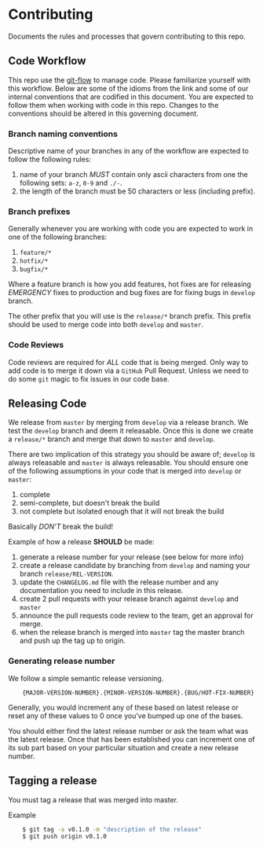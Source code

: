 # Contributing
Documents the rules and processes that govern contributing to this repo.


## Code Workflow
This repo use the [git-flow](https://danielkummer.github.io/git-flow-cheatsheet/)
to manage code. Please familiarize yourself with this workflow. Below are some
of the idioms from the link and some of our internal conventions that are 
codified in this document. You are expected to follow them when working with
code in this repo. Changes to the conventions should be altered in this
governing document.

### Branch naming conventions
Descriptive name of your branches in any of the workflow are expected to
follow the following rules:

1.  name of your branch *MUST* contain only ascii characters from one the
    following sets: `a-z`, `0-9` and `./-`.
2.  the length of the branch must be 50 characters or less (including
    prefix).

### Branch prefixes
Generally whenever you are working with code you are expected to 
work in one of the following branches:

1.  `feature/*`
2.  `hotfix/*`
3.  `bugfix/*`

Where a feature branch is how you add features, hot fixes are for releasing
*EMERGENCY* fixes to production and bug fixes are for fixing bugs
in `develop` branch.

The other prefix that you will use is the `release/*` branch prefix. This
prefix should be used to merge code into both `develop` and `master`.

### Code Reviews
Code reviews are required for *ALL* code that is being merged. Only way to
add code is to merge it down via a `GitHub` Pull Request. Unless we need to 
do some `git` magic to fix issues in our code base.

## Releasing Code
We release from `master` by merging from `develop` via a release branch. We 
test the `develop` branch and deem it releasable. Once this is done we create
a `release/*` branch and merge that down to `master` and `develop`. 

There are two implication of this strategy you should be aware of; `develop` is 
always releasable and `master` is always releasable. You should ensure one 
of the following assumptions in your code that is merged into `develop` or
`master`:

1.  complete
2.  semi-complete, but doesn't break the build
3.  not complete but isolated enough that it will not break the build

Basically *DON'T* break the build!

Example of how a release **SHOULD** be made:

1.  generate a release number for your release (see below for more info)
2.  create a release candidate by branching from `develop` and naming your
    branch `release/REL-VERSION`.
3.  update the `CHANGELOG.md` file with the release number and any
    documentation you need to include in this release.
4.  create 2 pull requests with your release branch against `develop` 
    and `master`
5.  announce the pull requests code review to the team, get an approval for
    merge.
6.  when the release branch is merged into `master` tag the master branch
    and push up the tag up to origin.


### Generating release number
We follow a simple semantic release versioning. 

```
    {MAJOR-VERSION-NUMBER}.{MINOR-VERSION-NUMBER}.{BUG/HOT-FIX-NUMBER}
```

Generally, you would increment any of these based on latest release or
reset any of these values to 0 once you've bumped up one of the bases.

You should either find the latest release number or ask the team what was the 
latest release. Once that has been established you can increment one of its
sub part based on your particular situation and create a new release number.

## Tagging a release
You must tag a release that was merged into master.

Example

```bash
    $ git tag -a v0.1.0 -m "description of the release"
    $ git push origin v0.1.0
```
